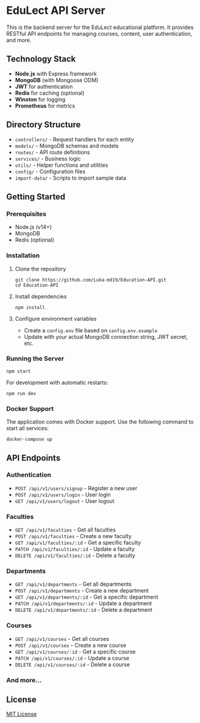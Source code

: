 # EduLect API Server

This is the backend server for the EduLect educational platform. It provides RESTful API endpoints for managing courses, content, user authentication, and more.

## Technology Stack

- **Node.js** with Express framework
- **MongoDB** (with Mongoose ODM)
- **JWT** for authentication
- **Redis** for caching (optional)
- **Winston** for logging
- **Prometheus** for metrics

## Directory Structure

- `controllers/` - Request handlers for each entity
- `models/` - MongoDB schemas and models
- `routes/` - API route definitions
- `services/` - Business logic
- `utils/` - Helper functions and utilities
- `config/` - Configuration files
- `import-data/` - Scripts to import sample data

## Getting Started

### Prerequisites

- Node.js (v14+)
- MongoDB
- Redis (optional)

### Installation

1. Clone the repository
   ```
   git clone https://github.com/Luka-md19/Education-API.git
   cd Education-API
   ```

2. Install dependencies
   ```
   npm install
   ```

3. Configure environment variables
   - Create a `config.env` file based on `config.env.example`
   - Update with your actual MongoDB connection string, JWT secret, etc.

### Running the Server

```
npm start
```

For development with automatic restarts:
```
npm run dev
```

### Docker Support

The application comes with Docker support. Use the following command to start all services:

```
docker-compose up
```

## API Endpoints

### Authentication
- `POST /api/v1/users/signup` - Register a new user
- `POST /api/v1/users/login` - User login
- `GET /api/v1/users/logout` - User logout

### Faculties
- `GET /api/v1/faculties` - Get all faculties
- `POST /api/v1/faculties` - Create a new faculty
- `GET /api/v1/faculties/:id` - Get a specific faculty
- `PATCH /api/v1/faculties/:id` - Update a faculty
- `DELETE /api/v1/faculties/:id` - Delete a faculty

### Departments
- `GET /api/v1/departments` - Get all departments
- `POST /api/v1/departments` - Create a new department
- `GET /api/v1/departments/:id` - Get a specific department
- `PATCH /api/v1/departments/:id` - Update a department
- `DELETE /api/v1/departments/:id` - Delete a department

### Courses
- `GET /api/v1/courses` - Get all courses
- `POST /api/v1/courses` - Create a new course
- `GET /api/v1/courses/:id` - Get a specific course
- `PATCH /api/v1/courses/:id` - Update a course
- `DELETE /api/v1/courses/:id` - Delete a course

### And more...

## License

[MIT License](LICENSE)
